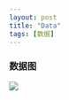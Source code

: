 ```yaml
---
layout: post
title: "Data"
tags: [数据]
---
```


### 数据图

<img src="https://gitee.com/iikn/blog/raw/master/img/logo.png" htight="aotu" whide="aotu"/>